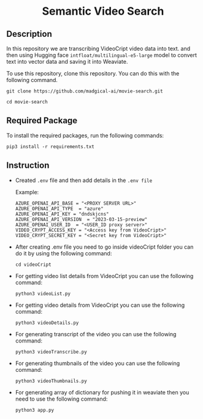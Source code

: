<h1 align="center">
    <b>Semantic Video Search</b> 
<br>
</h1>

## Description
In this repository we are transcribing VideoCript video data into text. and then using Hugging face ```intfloat/multilingual-e5-large``` model to convert text into vector data and saving it into Weaviate.

To use this repository, clone this repository. You can do this with the following command. 
```
git clone https://github.com/madgical-ai/movie-search.git
```
```
cd movie-search
```


## Required Package 

To install the required packages, run the following commands:

```
pip3 install -r requirements.txt
```

## Instruction

- Created ```.env``` file and then add details in the ```.env file```

    Example:
    ```
    AZURE_OPENAI_API_BASE = "<PROXY SERVER URL>"
    AZURE_OPENAI_API_TYPE  = "azure"
    AZURE_OPENAI_API_KEY = "dndskjcns"
    AZURE_OPENAI_API_VERSION  = "2023-03-15-preview"
    AZURE_OPENAI_USER_ID  = "<USER_ID proxy server>"
    VIDEO_CRYPT_ACCESS_KEY = "<Access key from VideoCript>"
    VIDEO_CRYPT_SECRET_KEY = "<Secret key from VideoCript>"
    ```
- After creating .env file you need to go inside videoCript folder you can do it by using the following command:
    ```
    cd videoCript
    ```
- For getting video list details from VideoCript you can use the following command:
    ```
    python3 videoList.py
    ```
- For getting video details from VideoCript you can use the following command:
    ```
    python3 videoDetails.py
    ```
- For generating transcript of the video you can use the following command:
    ```
    python3 videoTranscribe.py
    ```
- For generating thumbnails of the video you can use the following command:
    ```
    python3 videoThumbnails.py
    ```
- For generating array of dictionary for pushing it in weaviate then you need to use the following command:
    ```
    python3 app.py
    ```